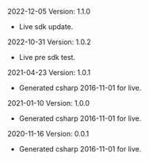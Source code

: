 2022-12-05 Version: 1.1.0
- Live sdk update.

2022-10-31 Version: 1.0.2
- Live pre sdk test.

2021-04-23 Version: 1.0.1
- Generated csharp 2016-11-01 for live.

2021-01-10 Version: 1.0.0
- Generated csharp 2016-11-01 for live.

2020-11-16 Version: 0.0.1
- Generated csharp 2016-11-01 for live.

